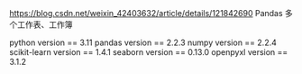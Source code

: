 https://blog.csdn.net/weixin_42403632/article/details/121842690 Pandas 多个工作表、工作簿

python version == 3.11
pandas version == 2.2.3
numpy version == 2.2.4
scikit-learn version == 1.4.1
seaborn version == 0.13.0
openpyxl version == 3.1.2

